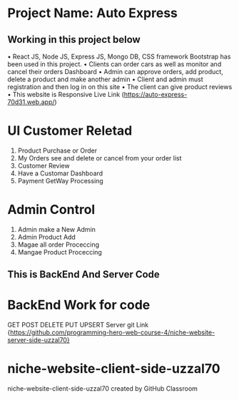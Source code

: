 # Project Name: Auto Express

## Working in this project below

• React JS, Node JS, Express JS, Mongo DB, CSS framework Bootstrap has been used in this project.
• Clients can order cars as well as monitor and cancel their orders Dashboard
• Admin can approve orders, add product, delete a product and make another admin
• Client and admin must registration and then log in on this site
• The client can give product reviews
• This website is Responsive
Live Link (https://auto-express-70d31.web.app/)

# UI Customer Reletad 

1. Product Purchase or Order
2. My Orders see and delete or cancel from your order list 
3. Customer Review 
4. Have a Customar Dashboard
5. Payment GetWay Processing

# Admin Control 

1. Admin make a New Admin
2. Admin Product Add
3. Magae all order Proceccing 
4. Mangae Product Proceccing

## This is BackEnd And Server Code

# BackEnd Work for code
GET
POST
DELETE
PUT
UPSERT
Server git Link
{https://github.com/programming-hero-web-course-4/niche-website-server-side-uzzal70}

# niche-website-client-side-uzzal70
niche-website-client-side-uzzal70 created by GitHub Classroom

